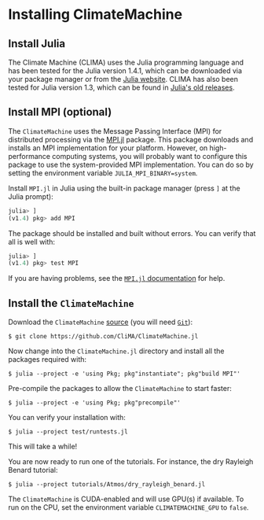 # Installing ClimateMachine

## Install Julia

The Climate Machine (CLIMA) uses the Julia programming language and has been tested for the Julia version 1.4.1, which can be downloaded via your package manager or from the [Julia website](https://julialang.org/downloads/#current_stable_release).
CLIMA has also been tested for Julia version 1.3, which can be found in [Julia's old releases](https://julialang.org/downloads/oldreleases/).

## Install MPI (optional)

The `ClimateMachine` uses the Message Passing Interface (MPI) for
distributed processing via the
[MPI.jl](https://github.com/JuliaParallel/MPI.jl) package. This package
downloads and installs an MPI implementation for your platform. However, on
high-performance computing systems, you will probably want to configure this
package to use the system-provided MPI implementation. You can do so by setting
the environment variable `JULIA_MPI_BINARY=system`.

Install `MPI.jl` in Julia using the built-in package manager (press `]` at
the Julia prompt):

```julia
julia> ]
(v1.4) pkg> add MPI
```

The package should be installed and built without errors. You can verify
that all is well with:

```julia
julia> ]
(v1.4) pkg> test MPI
```

If you are having problems, see the [`MPI.jl`
documentation](https://juliaparallel.github.io/MPI.jl/stable/configuration/)
for help.

## Install the `ClimateMachine`

Download the `ClimateMachine`
[source](https://github.com/CliMA/ClimateMachine.jl) (you will need
[`Git`](https://git-scm.com/)):

```
$ git clone https://github.com/CliMA/ClimateMachine.jl
```

Now change into the `ClimateMachine.jl` directory and install all the packages
required with:

```
$ julia --project -e 'using Pkg; pkg"instantiate"; pkg"build MPI"'
```

Pre-compile the packages to allow the `ClimateMachine` to start faster:

```
$ julia --project -e 'using Pkg; pkg"precompile"'
```

You can verify your installation with:

```
$ julia --project test/runtests.jl
```

This will take a while!

You are now ready to run one of the tutorials. For instance, the dry
Rayleigh Benard tutorial:

```
$ julia --project tutorials/Atmos/dry_rayleigh_benard.jl
```

The `ClimateMachine` is CUDA-enabled and will use GPU(s) if available. To run
on the CPU, set the environment variable `CLIMATEMACHINE_GPU` to `false`.
